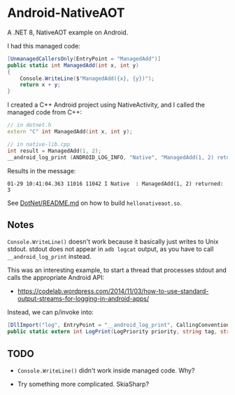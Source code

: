 # Android-NativeAOT

A .NET 8, NativeAOT example on Android.

I had this managed code:

```csharp
[UnmanagedCallersOnly(EntryPoint = "ManagedAdd")]
public static int ManagedAdd(int x, int y)
{
    Console.WriteLine($"ManagedAdd({x}, {y})");
    return x + y;
}
```

I created a C++ Android project using NativeActivity, and I called the managed
code from C++:

```c++
// in dotnet.h
extern "C" int ManagedAdd(int x, int y);

// in native-lib.cpp
int result = ManagedAdd(1, 2);
__android_log_print (ANDROID_LOG_INFO, "Native", "ManagedAdd(1, 2) returned: %i", result);
```

Results in the message:

```log
01-29 10:41:04.363 11016 11042 I Native  : ManagedAdd(1, 2) returned: 3
```

See [DotNet/README.md](DotNet/README.md) on how to build `hellonativeaot.so`.

## Notes

`Console.WriteLine()` doesn't work because it basically just writes to Unix stdout. stdout does not appear in `adb logcat` output, as you have to call `__android_log_print` instead.

This was an interesting example, to start a thread that processes stdout and calls the appropriate Android API:

* https://codelab.wordpress.com/2014/11/03/how-to-use-standard-output-streams-for-logging-in-android-apps/

Instead, we can p/invoke into:

```csharp
[DllImport("log", EntryPoint = "__android_log_print", CallingConvention = CallingConvention.Cdecl)]
public static extern int LogPrint(LogPriority priority, string tag, string format);
```

## TODO

* `Console.WriteLine()` didn't work inside managed code. Why?

* Try something more complicated. SkiaSharp?
